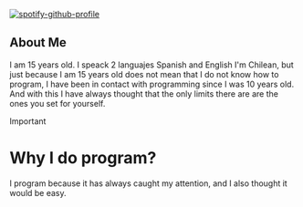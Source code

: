 [![spotify-github-profile](https://spotify-github-profile.vercel.app/api/view?uid=fdnjcc9z1bu6394m59r59z8r1&cover_image=true&theme=natemoo-re&show_offline=false&background_color=121212&interchange=false&bar_color=53b14f&bar_color_cover=true)](https://spotify-github-profile.vercel.app/api/view?uid=fdnjcc9z1bu6394m59r59z8r1&redirect=true)

## About Me
I am 15 years old. I speack 2 languajes Spanish and English I'm Chilean, but just because I am 15 years old does not mean that I do not know how to program, I have been in contact with programming since I was 10 years old. And with this I have always thought that the only limits there are are the ones you set for yourself.
>[!IMPORTANT]
> # Why I do program?
> I program because it has always caught my attention, and I also thought it would be easy.
<!--
**KraunDew/KraunDew** is a ✨ _special_ ✨ repository because its `README.md` (this file) appears on your GitHub profile.

Here are some ideas to get you started:

- 🔭 I’m currently working on ...
- 🌱 I’m currently learning ...
- 👯 I’m looking to collaborate on ...
- 🤔 I’m looking for help with ...
- 💬 Ask me about ...
- 📫 How to reach me: ...
- 😄 Pronouns: ...
- ⚡ Fun fact: ...
-->
